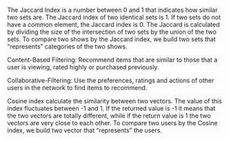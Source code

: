 The Jaccard Index is a number between 0 and 1 that indicates how similar two sets are. The Jaccard index of two identical sets is 1. If two sets do not have a common element, the Jaccard index is 0. The Jaccard is calculated by dividing the size of the intersection of two sets by the union of the two sets.
To compare two shows by the Jaccard index, we build two sets that “represents” categories of the two shows.

Content-Based Filtering: Recommend items that are similar to those that a user is viewing, rated highly or purchased previously.

Collaborative-Filtering: Use the preferences, ratings and actions of other users in the network to find items to recommend.

Cosine index calculate the similarity between two vectors. The value of this index fluctuates between -1 and 1. If the returned value is -1 it means that the two vectors are totally different, while if the return value is 1 the two vectors are very close to each other.
To compare two users by the Cosine index, we build two vector that “represents” the users.


